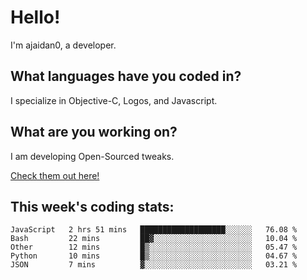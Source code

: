# Hello!

I'm ajaidan0, a developer. 

## What languages have you coded in?

I specialize in Objective-C, Logos, and Javascript.

## What are you working on?

I am developing Open-Sourced tweaks.

[Check them out here!](https://github.com/ajaidan0/open-sourced-tweaks)

## This week's coding stats:
<!--START_SECTION:waka-->
```text
JavaScript   2 hrs 51 mins   ███████████████████░░░░░░   76.08 % 
Bash         22 mins         ██▓░░░░░░░░░░░░░░░░░░░░░░   10.04 % 
Other        12 mins         █▒░░░░░░░░░░░░░░░░░░░░░░░   05.47 % 
Python       10 mins         █▒░░░░░░░░░░░░░░░░░░░░░░░   04.67 % 
JSON         7 mins          ▓░░░░░░░░░░░░░░░░░░░░░░░░   03.21 % 
```
<!--END_SECTION:waka-->
